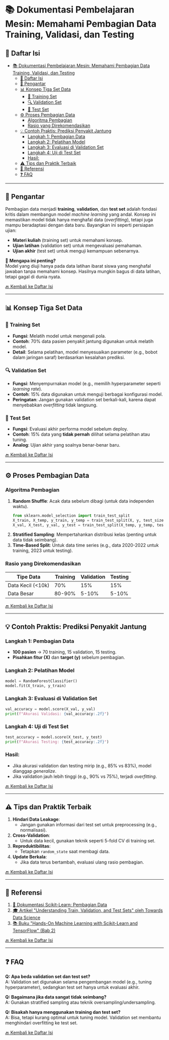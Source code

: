 
# 📚 Dokumentasi Pembelajaran Mesin: Memahami Pembagian Data Training, Validasi, dan Testing

## 📑 Daftar Isi
- [📚 Dokumentasi Pembelajaran Mesin: Memahami Pembagian Data Training, Validasi, dan Testing](#-dokumentasi-pembelajaran-mesin-memahami-pembagian-data-training-validasi-dan-testing)
  - [📑 Daftar Isi](#-daftar-isi)
  - [🚀 Pengantar](#-pengantar)
  - [📊 Konsep Tiga Set Data](#-konsep-tiga-set-data)
    - [🎯 Training Set](#-training-set)
    - [🔍 Validation Set](#-validation-set)
    - [📝 Test Set](#-test-set)
  - [⚙️ Proses Pembagian Data](#️-proses-pembagian-data)
    - [Algoritma Pembagian](#algoritma-pembagian)
    - [Rasio yang Direkomendasikan](#rasio-yang-direkomendasikan)
  - [💡 Contoh Praktis: Prediksi Penyakit Jantung](#-contoh-praktis-prediksi-penyakit-jantung)
    - [Langkah 1: Pembagian Data](#langkah-1-pembagian-data)
    - [Langkah 2: Pelatihan Model](#langkah-2-pelatihan-model)
    - [Langkah 3: Evaluasi di Validation Set](#langkah-3-evaluasi-di-validation-set)
    - [Langkah 4: Uji di Test Set](#langkah-4-uji-di-test-set)
    - [Hasil:](#hasil)
  - [⚠️ Tips dan Praktik Terbaik](#️-tips-dan-praktik-terbaik)
  - [🔗 Referensi](#-referensi)
  - [❓ FAQ](#-faq)

---

## 🚀 Pengantar
Pembagian data menjadi **training**, **validation**, dan **test set** adalah fondasi kritis dalam membangun model _machine learning_ yang andal. Konsep ini memastikan model tidak hanya menghafal data (_overfitting_), tetapi juga mampu beradaptasi dengan data baru. Bayangkan ini seperti persiapan ujian:  
- **Materi kuliah** (training set) untuk memahami konsep.  
- **Ujian latihan** (validation set) untuk mengevaluasi pemahaman.  
- **Ujian akhir** (test set) untuk menguji kemampuan sebenarnya.  

📌 **Mengapa ini penting?**  
Model yang diuji hanya pada data latihan ibarat siswa yang menghafal jawaban tanpa memahami konsep. Hasilnya mungkin bagus di data latihan, tetapi gagal di dunia nyata.

[🔙 Kembali ke Daftar Isi](#daftar-isi)

---

## 📊 Konsep Tiga Set Data
### 🎯 Training Set
- **Fungsi**: Melatih model untuk mengenali pola.  
- **Contoh**: 70% data pasien penyakit jantung digunakan untuk melatih model.  
- **Detail**: Selama pelatihan, model menyesuaikan parameter (e.g., bobot dalam jaringan saraf) berdasarkan kesalahan prediksi.  

### 🔍 Validation Set
- **Fungsi**: Menyempurnakan model (e.g., memilih hyperparameter seperti _learning rate_).  
- **Contoh**: 15% data digunakan untuk menguji berbagai konfigurasi model.  
- **Peringatan**: Jangan gunakan validation set berkali-kali, karena dapat menyebabkan _overfitting_ tidak langsung.  

### 📝 Test Set
- **Fungsi**: Evaluasi akhir performa model sebelum deploy.  
- **Contoh**: 15% data yang **tidak pernah** dilihat selama pelatihan atau tuning.  
- **Analog**: Ujian akhir yang soalnya benar-benar baru.  

[🔙 Kembali ke Daftar Isi](#daftar-isi)

---

## ⚙️ Proses Pembagian Data
### Algoritma Pembagian
1. **Random Shuffle**: Acak data sebelum dibagi (untuk data independen waktu).  
   ```python
   from sklearn.model_selection import train_test_split
   X_train, X_temp, y_train, y_temp = train_test_split(X, y, test_size=0.3, random_state=42)
   X_val, X_test, y_val, y_test = train_test_split(X_temp, y_temp, test_size=0.5)
   ```
2. **Stratified Sampling**: Mempertahankan distribusi kelas (penting untuk data tidak seimbang).  
3. **Time-Based Split**: Untuk data time series (e.g., data 2020-2022 untuk training, 2023 untuk testing).  

### Rasio yang Direkomendasikan
| Tipe Data          | Training | Validation | Testing |  
|---------------------|----------|------------|---------|  
| Data Kecil (<10k)   | 70%      | 15%        | 15%     |  
| Data Besar          | 80-90%   | 5-10%      | 5-10%   |  

[🔙 Kembali ke Daftar Isi](#daftar-isi)

---

## 💡 Contoh Praktis: Prediksi Penyakit Jantung
### Langkah 1: Pembagian Data
- **100 pasien** → 70 training, 15 validation, 15 testing.  
- **Pisahkan fitur (X)** dan **target (y)** sebelum pembagian.  

### Langkah 2: Pelatihan Model
```python
model = RandomForestClassifier()
model.fit(X_train, y_train)
```

### Langkah 3: Evaluasi di Validation Set
```python
val_accuracy = model.score(X_val, y_val)
print(f"Akurasi Validasi: {val_accuracy:.2f}")
```

### Langkah 4: Uji di Test Set
```python
test_accuracy = model.score(X_test, y_test)
print(f"Akurasi Testing: {test_accuracy:.2f}")
```

### Hasil:
- Jika akurasi validation dan testing mirip (e.g., 85% vs 83%), model dianggap _generalize_.  
- Jika validation jauh lebih tinggi (e.g., 90% vs 75%), terjadi _overfitting_.

[🔙 Kembali ke Daftar Isi](#daftar-isi)

---

## ⚠️ Tips dan Praktik Terbaik
1. **Hindari Data Leakage**:  
   - Jangan gunakan informasi dari test set untuk preprocessing (e.g., normalisasi).  
2. **Cross-Validation**:  
   - Untuk data kecil, gunakan teknik seperti 5-fold CV di training set.  
3. **Reproduktibilitas**:  
   - Tetapkan `random_state` saat membagi data.  
4. **Update Berkala**:  
   - Jika data terus bertambah, evaluasi ulang rasio pembagian.  

[🔙 Kembali ke Daftar Isi](#daftar-isi)

---

## 🔗 Referensi
1. [📄 Dokumentasi Scikit-Learn: Pembagian Data](https://scikit-learn.org/stable/modules/generated/sklearn.model_selection.train_test_split.html)  
2. [🎓 Artikel "Understanding Train, Validation, and Test Sets" oleh Towards Data Science](https://towardsdatascience.com/train-validation-and-test-sets-72cb40cba9e7)  
3. [📚 Buku "Hands-On Machine Learning with Scikit-Learn and TensorFlow" (Bab 2)](https://www.oreilly.com/library/view/hands-on-machine-learning/9781492032632/)  

[🔙 Kembali ke Daftar Isi](#daftar-isi)

---

## ❓ FAQ
**Q: Apa beda validation set dan test set?**  
A: Validation set digunakan selama pengembangan model (e.g., tuning hyperparameter), sedangkan test set hanya untuk evaluasi akhir.  

**Q: Bagaimana jika data sangat tidak seimbang?**  
A: Gunakan stratified sampling atau teknik oversampling/undersampling.  

**Q: Bisakah hanya menggunakan training dan test set?**  
A: Bisa, tetapi kurang optimal untuk tuning model. Validation set membantu menghindari overfitting ke test set.  

[🔙 Kembali ke Daftar Isi](#daftar-isi)